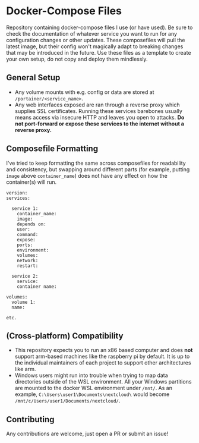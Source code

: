 # Docker-Compose Files
Repository containing docker-compose files I use (or have used). Be sure to check the documentation of whatever service you want to run for any configuration changes or other updates. These composefiles will pull the latest image, but their config won't magically adapt to breaking changes that may be introduced in the future. Use these files as a template to create your own setup, do not copy and deploy them mindlessly.

## General Setup
* Any volume mounts with e.g. config or data are stored at `/portainer/<service_name>`.
* Any web interfaces exposed are ran through a reverse proxy which supplies SSL certificates. Running these services barebones usually means access via insecure HTTP and leaves you open to attacks. **Do not port-forward or expose these services to the internet without a reverse proxy.**

## Composefile Formatting
I've tried to keep formatting the same across composefiles for readability and consistency, but swapping around different parts (for example, putting `image` above `container_name`) does not have any effect on how the container(s) will run.
```
version:
services:

  service 1:
    container_name:
    image:
    depends on:
    user:
    command:
    expose:
    ports:
    environment:
    volumes:
    network:
    restart:

  service 2:
    service:
    container name:

volumes:
  volume 1:
  name:

etc.
```

## (Cross-platform) Compatibility
* This repository expects you to run an x86 based computer and does **not** support arm-based machines like the raspberry pi by default. It is up to the individual maintainers of each project to support other architectures like arm.
* Windows users might run into trouble when trying to map data directories outside of the WSL environment. All your Windows partitions are mounted to the docker WSL environment under `/mnt/`. As an example, `C:\Users\user1\Documents\nextcloud\` would become `/mnt/c/Users/user1/Documents/nextcloud/`.

## Contributing
Any contributions are welcome, just open a PR or submit an issue!
